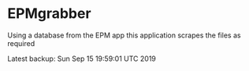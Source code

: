 # EPMgrabber
Using a database from the EPM app this application scrapes the files as required


Latest backup: Sun Sep 15 19:59:01 UTC 2019
